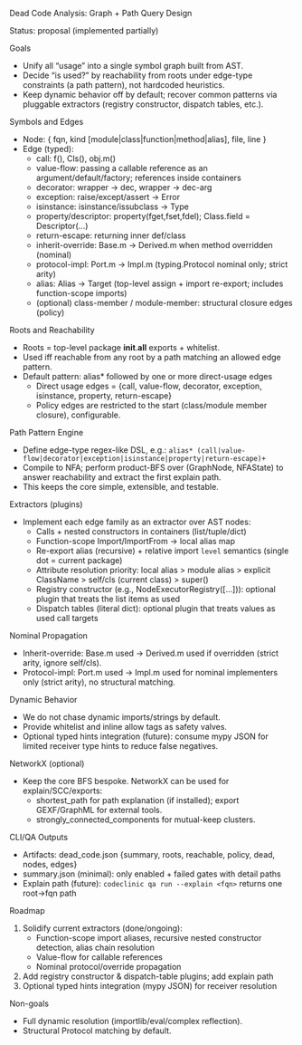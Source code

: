 Dead Code Analysis: Graph + Path Query Design

Status: proposal (implemented partially)

Goals
- Unify all “usage” into a single symbol graph built from AST.
- Decide “is used?” by reachability from roots under edge-type constraints (a path pattern), not hardcoded heuristics.
- Keep dynamic behavior off by default; recover common patterns via pluggable extractors (registry constructor, dispatch tables, etc.).

Symbols and Edges
- Node: { fqn, kind [module|class|function|method|alias], file, line }
- Edge (typed):
  - call: f(), Cls(), obj.m()
  - value-flow: passing a callable reference as an argument/default/factory; references inside containers
  - decorator: wrapper -> dec, wrapper -> dec-arg
  - exception: raise/except/assert -> Error
  - isinstance: isinstance/issubclass -> Type
  - property/descriptor: property(fget,fset,fdel); Class.field = Descriptor(...)
  - return-escape: returning inner def/class
  - inherit-override: Base.m -> Derived.m when method overridden (nominal)
  - protocol-impl: Port.m -> Impl.m (typing.Protocol nominal only; strict arity)
  - alias: Alias -> Target (top-level assign + import re-export; includes function-scope imports)
  - (optional) class-member / module-member: structural closure edges (policy)

Roots and Reachability
- Roots = top-level package __init__.__all__ exports + whitelist.
- Used iff reachable from any root by a path matching an allowed edge pattern.
- Default pattern: alias* followed by one or more direct-usage edges
  - Direct usage edges = {call, value-flow, decorator, exception, isinstance, property, return-escape}
  - Policy edges are restricted to the start (class/module member closure), configurable.

Path Pattern Engine
- Define edge-type regex-like DSL, e.g.: `alias* (call|value-flow|decorator|exception|isinstance|property|return-escape)+`
- Compile to NFA; perform product-BFS over (GraphNode, NFAState) to answer reachability and extract the first explain path.
- This keeps the core simple, extensible, and testable.

Extractors (plugins)
- Implement each edge family as an extractor over AST nodes:
  - Calls + nested constructors in containers (list/tuple/dict)
  - Function-scope Import/ImportFrom → local alias map
  - Re-export alias (recursive) + relative import `level` semantics (single dot = current package)
  - Attribute resolution priority: local alias > module alias > explicit ClassName > self/cls (current class) > super()
  - Registry constructor (e.g., NodeExecutorRegistry([...])): optional plugin that treats the list items as used
  - Dispatch tables (literal dict): optional plugin that treats values as used call targets

Nominal Propagation
- Inherit-override: Base.m used → Derived.m used if overridden (strict arity, ignore self/cls).
- Protocol-impl: Port.m used → Impl.m used for nominal implementers only (strict arity), no structural matching.

Dynamic Behavior
- We do not chase dynamic imports/strings by default.
- Provide whitelist and inline allow tags as safety valves.
- Optional typed hints integration (future): consume mypy JSON for limited receiver type hints to reduce false negatives.

NetworkX (optional)
- Keep the core BFS bespoke. NetworkX can be used for explain/SCC/exports:
  - shortest_path for path explanation (if installed); export GEXF/GraphML for external tools.
  - strongly_connected_components for mutual-keep clusters.

CLI/QA Outputs
- Artifacts: dead_code.json {summary, roots, reachable, policy, dead, nodes, edges}
- summary.json (minimal): only enabled + failed gates with detail paths
- Explain path (future): `codeclinic qa run --explain <fqn>` returns one root→fqn path

Roadmap
1) Solidify current extractors (done/ongoing):
   - Function-scope import aliases, recursive nested constructor detection, alias chain resolution
   - Value-flow for callable references
   - Nominal protocol/override propagation
2) Add registry constructor & dispatch-table plugins; add explain path
3) Optional typed hints integration (mypy JSON) for receiver resolution

Non-goals
- Full dynamic resolution (importlib/eval/complex reflection).
- Structural Protocol matching by default.

